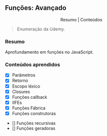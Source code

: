 ## Funções: Avançado
<p align="center">
    <a>Resumo</a> |
    <a>Conteúdos</a>
</p>

> Enumeração da Udemy.

### Resumo
Aprofundamento em funções no JavaScript.

### Conteúdos aprendidos
- [x] Parâmetros
- [x] Retorno
- [x] Escopo léxico
- [x] Closures
- [x] Funções callback
- [x] IIFEs
- [x] Funções Fábrica
- [x] Funções construtoras
- [] Funções recursivas
- [] Funções geradoras
